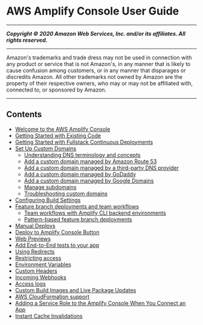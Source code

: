 # AWS Amplify Console User Guide

-----
*****Copyright &copy; 2020 Amazon Web Services, Inc. and/or its affiliates. All rights reserved.*****

-----
Amazon's trademarks and trade dress may not be used in 
     connection with any product or service that is not Amazon's, 
     in any manner that is likely to cause confusion among customers, 
     or in any manner that disparages or discredits Amazon. All other 
     trademarks not owned by Amazon are the property of their respective
     owners, who may or may not be affiliated with, connected to, or 
     sponsored by Amazon.

-----
## Contents
+ [Welcome to the AWS Amplify Console](welcome.md)
+ [Getting Started with Existing Code](getting-started.md)
+ [Getting Started with Fullstack Continuous Deployments](deploy-backend.md)
+ [Set Up Custom Domains](custom-domains.md)
   + [Understanding DNS terminology and concepts](understanding-dns-terminology-and-concepts.md)
   + [Add a custom domain managed by Amazon Route 53](to-add-a-custom-domain-managed-by-amazon-route-53.md)
   + [Add a custom domain managed by a third-party DNS provider](to-add-a-custom-domain-managed-by-a-third-party-dns-provider.md)
   + [Add a custom domain managed by GoDaddy](to-add-a-custom-domain-managed-by-godaddy.md)
   + [Add a custom domain managed by Google Domains](to-add-a-custom-domain-managed-by-google-domains.md)
   + [Manage subdomains](to-manage-subdomains.md)
   + [Troubleshooting custom domains](custom-domain-troubleshoot-guide.md)
+ [Configuring Build Settings](build-settings.md)
+ [Feature branch deployments and team workflows](multi-environments.md)
   + [Team workflows with Amplify CLI backend environments](team-workflows-with-amplify-cli-backend-environments.md)
   + [Pattern-based feature branch deployments](pattern-based-feature-branch-deployments.md)
+ [Manual Deploys](manual-deploys.md)
+ [Deploy to Amplify Console Button](one-click.md)
+ [Web Previews](pr-previews.md)
+ [Add End-to-End tests to your app](running-tests.md)
+ [Using Redirects](redirects.md)
+ [Restricting access](access-control.md)
+ [Environment Variables](environment-variables.md)
+ [Custom Headers](custom-headers.md)
+ [Incoming Webhooks](webhooks.md)
+ [Access logs](access-logs.md)
+ [Custom Build Images and Live Package Updates](custom-build-image.md)
+ [AWS CloudFormation support](cloudformation.md)
+ [Adding a Service Role to the Amplify Console When You Connect an App](how-to-service-role-amplify-console.md)
+ [Instant Cache Invalidations](ttl.md)
